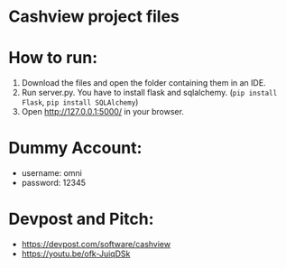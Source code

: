# Cashview project files

# How to run:
1. Download the files and open the folder containing them in an IDE. 
2. Run server.py. You have to install flask and sqlalchemy. (`pip install Flask`, `pip install SQLAlchemy`)
3. Open http://127.0.0.1:5000/ in your browser. 

# Dummy Account:
- username: omni
- password: 12345

# Devpost and Pitch: 
- https://devpost.com/software/cashview
- https://youtu.be/ofk-JuiqDSk
